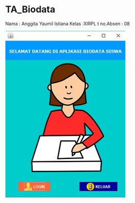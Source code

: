 # TA_Biodata 

Nama : Anggita Yaumil Istiana
Kelas :XIRPL t
no.Absen : 08

 ![Alt text](https://github.com/istianaa/TA_Biodata/blob/master/1.PNG)
